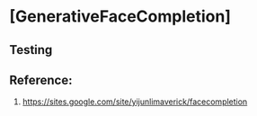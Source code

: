 # [GenerativeFaceCompletion]


## Testing

## Reference:

1. https://sites.google.com/site/yijunlimaverick/facecompletion

